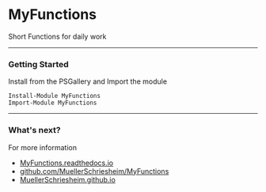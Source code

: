 # MyFunctions

Short Functions for daily work

---

### Getting Started

Install from the PSGallery and Import the module

    Install-Module MyFunctions
    Import-Module MyFunctions

---

### What's next?

For more information

* [MyFunctions.readthedocs.io](http://MyFunctions.readthedocs.io)
* [github.com/MuellerSchriesheim/MyFunctions](https://github.com/MuellerSchriesheim/MyFunctions)
* [MuellerSchriesheim.github.io](https://MuellerSchriesheim.github.io)
